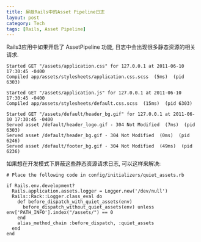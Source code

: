 ```yaml
---
title: 屏蔽Rails中的Asset Pipeline日志
layout: post
category: Tech
tags: [Rails, Asset Pipeline]
---
```



Rails3应用中如果开启了 AssetPipeline 功能, 日志中会出现很多静态资源的相关请求. 

	Started GET "/assets/application.css" for 127.0.0.1 at 2011-06-10 17:30:45 -0400
	Compiled app/assets/stylesheets/application.css.scss  (5ms)  (pid 6303)

	Started GET "/assets/application.js" for 127.0.0.1 at 2011-06-10 17:30:45 -0400
	Compiled app/assets/stylesheets/default.css.scss  (15ms)  (pid 6303)

	Started GET "/assets/default/header_bg.gif" for 127.0.0.1 at 2011-06-10 17:30:45 -0400
	Served asset /default/header_logo.gif - 304 Not Modified  (7ms)  (pid 6303)
	Served asset /default/header_bg.gif - 304 Not Modified  (0ms)  (pid 6246)
	Served asset /default/footer_bg.gif - 304 Not Modified  (49ms)  (pid 6236)

如果想在开发模式下屏蔽这些静态资源请求日志, 可以这样来解决:

	# Place the following code in config/initializers/quiet_assets.rb
 
	if Rails.env.development?
  	  Rails.application.assets.logger = Logger.new('/dev/null')
  	  Rails::Rack::Logger.class_eval do
	    def before_dispatch_with_quiet_assets(env)
	      before_dispatch_without_quiet_assets(env) unless env['PATH_INFO'].index("/assets/") == 0
 	    end
	    alias_method_chain :before_dispatch, :quiet_assets
	  end
	end
	

